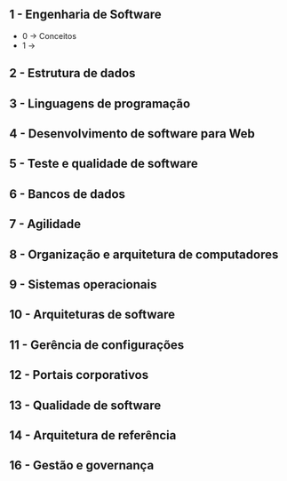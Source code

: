 ## 1 - Engenharia de Software
- 0 -> Conceitos
- 1 -> 

## 2 - Estrutura de dados

## 3 - Linguagens de programação

## 4 - Desenvolvimento de software para Web

## 5 - Teste e qualidade de software

## 6 - Bancos de dados

## 7 - Agilidade

## 8 - Organização e arquitetura de computadores

## 9 - Sistemas operacionais

## 10 - Arquiteturas de software

## 11 - Gerência de configurações

## 12 - Portais corporativos

## 13 - Qualidade de software

## 14 - Arquitetura de referência

## 16 - Gestão e governança